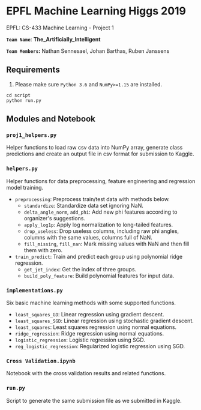 # EPFL Machine Learning Higgs 2019
EPFL: CS-433 Machine Learning - Project 1 

**`Team Name`**: **The_Artificially_Intelligent**

**`Team Members`:** Nathan Sennesael, Johan Barthas, Ruben Janssens

## Requirements

1. Please make sure ```Python 3.6``` and ```NumPy>=1.15``` are installed.

~~~~shell
cd script
python run.py
~~~~

## Modules and Notebook

### ```proj1_helpers.py```
Helper functions to load raw csv data into NumPy array, generate class predictions and create an output file in csv format for submission to Kaggle.

### ```helpers.py```

Helper functions for data preprocessing, feature engineering and regression model training.

- `preprocessing`: Preprocess train/test data with methods below.
  - `standardize`: Standardize data set ignoring NaN.
  - `delta_angle_norm`, `add_phi`: Add new phi features according to organizer's suggestions.
  - `apply_log1p`: Apply log normalization to long-tailed features.
  - `drop_useless`: Drop useless columns, including raw phi angles, columns with the same values, columns full of NaN.
  - `fill_missing`, `fill_nan`: Mark missing values with NaN and then fill them with zero.
- `train_predict`: Train and predict each group using polynomial ridge regression.
  - `get_jet_index`: Get the index of three groups.
  - `build_poly_feature`: Build polynomial features for input data.

### ```implementations.py```

Six basic machine learning methods with some supported functions.

- `least_squares_GD`: Linear regression using gradient descent.
- `least_squares_SGD`: Linear regression using stochastic gradient descent.
- `least_squares`: Least squares regression using normal equations.
- `ridge_regression`: Ridge regression using normal equations.
- `logistic_regression`: Logistic regression using SGD.
- `reg_logistic_regression`: Regularized logistic regression using SGD.

### ```Cross Validation.ipynb```

Notebook with the cross validation results and related functions.

### ```run.py```

Script to generate the same submission file as we submitted in Kaggle.



